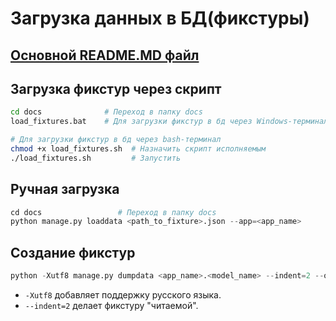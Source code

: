 # Загрузка данных в БД(фикстуры)

## [Основной README.MD файл](../README.md)

## Загрузка фикстур через скрипт

```bash
cd docs              # Переход в папку docs
load_fixtures.bat    # Для загрузки фикстур в бд через Windows-терминал

# Для загрузки фикстур в бд через bash-терминал
chmod +x load_fixtures.sh  # Назначить скрипт исполняемым
./load_fixtures.sh         # Запустить
```

## Ручная загрузка

```python
cd docs                 # Переход в папку docs
python manage.py loaddata <path_to_fixture>.json --app=<app_name>
```

## Создание фикстур

```python
python -Xutf8 manage.py dumpdata <app_name>.<model_name> --indent=2 --output docs/fixtures/<file_name>.json
```
-  `-Xutf8` добавляет поддержку русского языка.
-  `--indent=2` делает фикстуру "читаемой".
